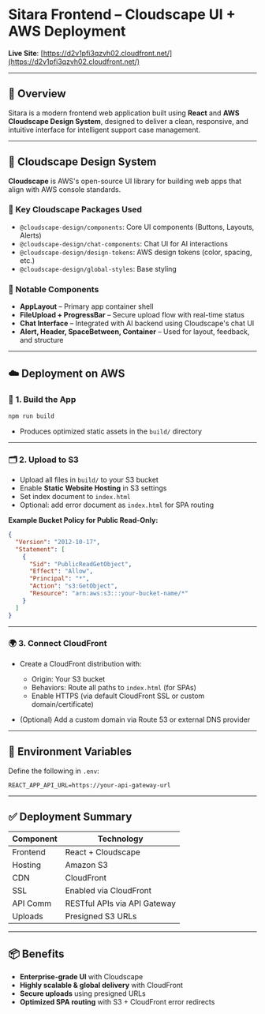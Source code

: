 

# **Sitara Frontend – Cloudscape UI + AWS Deployment**

**Live Site**: [https://d2v1pfi3qzvh02.cloudfront.net/](https://d2v1pfi3qzvh02.cloudfront.net/)

---

## 🧩 **Overview**

Sitara is a modern frontend web application built using **React** and **AWS Cloudscape Design System**, designed to deliver a clean, responsive, and intuitive interface for intelligent support case management.

---

## 🎨 **Cloudscape Design System**

**Cloudscape** is AWS's open-source UI library for building web apps that align with AWS console standards.

### 🔧 Key Cloudscape Packages Used

* `@cloudscape-design/components`: Core UI components (Buttons, Layouts, Alerts)
* `@cloudscape-design/chat-components`: Chat UI for AI interactions
* `@cloudscape-design/design-tokens`: AWS design tokens (color, spacing, etc.)
* `@cloudscape-design/global-styles`: Base styling

### 🧱 Notable Components

* **AppLayout** – Primary app container shell
* **FileUpload + ProgressBar** – Secure upload flow with real-time status
* **Chat Interface** – Integrated with AI backend using Cloudscape's chat UI
* **Alert, Header, SpaceBetween, Container** – Used for layout, feedback, and structure

---

## ☁️ **Deployment on AWS**

### 🔨 **1. Build the App**

```bash
npm run build
```

* Produces optimized static assets in the `build/` directory

---

### 🗂️ **2. Upload to S3**

* Upload all files in `build/` to your S3 bucket
* Enable **Static Website Hosting** in S3 settings
* Set index document to `index.html`
* Optional: add error document as `index.html` for SPA routing

**Example Bucket Policy for Public Read-Only:**

```json
{
  "Version": "2012-10-17",
  "Statement": [
    {
      "Sid": "PublicReadGetObject",
      "Effect": "Allow",
      "Principal": "*",
      "Action": "s3:GetObject",
      "Resource": "arn:aws:s3:::your-bucket-name/*"
    }
  ]
}
```

---

### 🌍 **3. Connect CloudFront**

* Create a CloudFront distribution with:

  * Origin: Your S3 bucket
  * Behaviors: Route all paths to `index.html` (for SPAs)
  * Enable HTTPS (via default CloudFront SSL or custom domain/certificate)
* (Optional) Add a custom domain via Route 53 or external DNS provider

---

## 🔧 **Environment Variables**

Define the following in `.env`:

```env
REACT_APP_API_URL=https://your-api-gateway-url
```

---

## ✅ **Deployment Summary**

| Component | Technology                   |
| --------- | ---------------------------- |
| Frontend  | React + Cloudscape           |
| Hosting   | Amazon S3                    |
| CDN       | CloudFront                   |
| SSL       | Enabled via CloudFront       |
| API Comm  | RESTful APIs via API Gateway |
| Uploads   | Presigned S3 URLs            |

---

## 📦 **Benefits**

* **Enterprise-grade UI** with Cloudscape
* **Highly scalable & global delivery** with CloudFront
* **Secure uploads** using presigned URLs
* **Optimized SPA routing** with S3 + CloudFront error redirects
